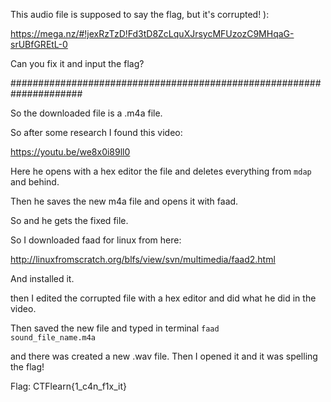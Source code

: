This audio file is supposed to say the flag, but it's corrupted! ): 

https://mega.nz/#!jexRzTzD!Fd3tD8ZcLquXJrsycMFUzozC9MHqaG-srUBfGREtL-0 

Can you fix it and input the flag?

#####################################################################

So the downloaded file is a .m4a file.

So after some research I found this video:

https://youtu.be/we8x0i89ll0

Here he opens with a hex editor the file and deletes everything from <code>mdap</code> and behind.

Then he saves the new m4a file and opens it with faad.

So and he gets the fixed file.

So I downloaded faad for linux from here:

http://linuxfromscratch.org/blfs/view/svn/multimedia/faad2.html

And installed it.

then I edited the corrupted file with a hex editor and did what he did in the video.

Then saved the new file and typed in terminal <code>faad sound_file_name.m4a</code>

and there was created a new .wav file. Then I opened it and it was spelling the flag!

Flag: CTFlearn{1_c4n_f1x_it}
